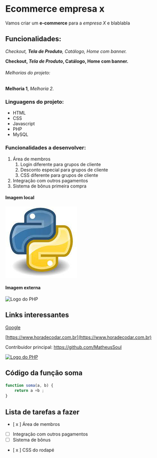 # Ecommerce empresa x

Vamos criar um **e-commerce** para a *empresa X* e blablabla

## Funcionalidades:

_Checkout, **Tela de Produto**, Catálogo, Home com banner._

**Checkout, _Tela de Produto_, Catálogo, Home com banner.**

###### Melhorias do projeto:

__Melhoria 1__, _Melhoria 2._

### Linguagens do projeto:

* HTML
* CSS
* Javascript
* PHP 
* MySQL

### Funcionalidades a desenvolver:

1. Área de membros
    1. Login diferente para grupos de cliente
    2. Desconto especial para grupos de cliente
    3. CSS diferente para grupos de cliente
2. Integração com outros pagamentos
3. Sistema de bônus primeira compra

#### Imagem local

![Logo do Python](img/python.jpg)

#### Imagem externa

![Logo do PHP](https://logospng.org/wp-content/uploads/php.png)

## Links interessantes

[Google](https://www.google.com)

[https://www.horadecodar.com.br](https://www.horadecodar.com.br)

Contribuidor principal: https://github.com/MatheusSoul

[![Logo do PHP](https://logospng.org/wp-content/uploads/php.png)](https://github.com/MatheusSoul)

## Código da função soma

```javascript
function soma(a, b) {
    return a +b ;
}
```

## Lista de tarefas a fazer

- [ x ] Área de membros
- [ ] Integração com outros pagamentos
- [ ] Sistema de bônus
- [ x ] CSS do rodapé